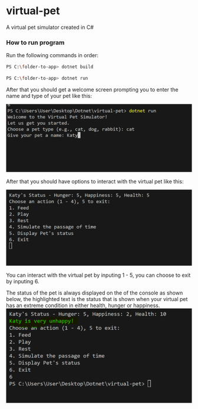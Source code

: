 # virtual-pet
A virtual pet simulator created in C#

### How to run program
Run the following commands in order:
 
 ```bash 
PS C:\folder-to-app> dotnet build
 ```
  ```bash 
PS C:\folder-to-app> dotnet run
 ```


After that you should get a welcome screen prompting you to enter the name and type of your pet like this:

![Initialize Pet](./documentation/choose-pet.png "Choose Pet Name and Pet Type")

After that you should have options to interact with the virtual pet like this:

![Initialize Pet](./documentation/console-interactions.png "Choose Pet Name and Pet Type")

You can interact with the virtual pet by inputing 1 - 5, you can choose to exit by inputing 6.


The status of the pet is always displayed on the of the console as shown below, the highlighted text is the status that is shown when your virtual pet has an extreme condition in either health, hunger or happiness.
![Initialize Pet](./documentation/display-status.png "Choose Pet Name and Pet Type")